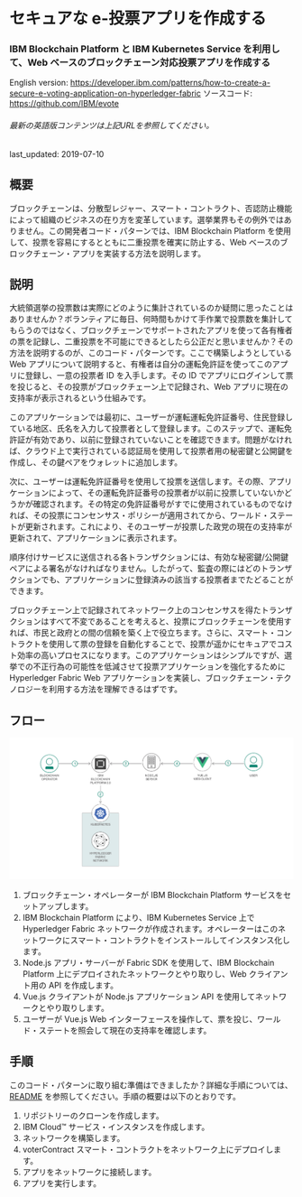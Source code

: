 # セキュアな e-投票アプリを作成する

### IBM Blockchain Platform と IBM Kubernetes Service を利用して、Web ベースのブロックチェーン対応投票アプリを作成する

English version: https://developer.ibm.com/patterns/how-to-create-a-secure-e-voting-application-on-hyperledger-fabric
  ソースコード: https://github.com/IBM/evote

###### 最新の英語版コンテンツは上記URLを参照してください。
last_updated: 2019-07-10

 ## 概要

ブロックチェーンは、分散型レジャー、スマート・コントラクト、否認防止機能によって組織のビジネスの在り方を変革しています。選挙業界もその例外ではありません。この開発者コード・パターンでは、IBM Blockchain Platform を使用して、投票を容易にするとともに二重投票を確実に防止する、Web ベースのブロックチェーン・アプリを実装する方法を説明します。

## 説明

大統領選挙の投票数は実際にどのように集計されているのか疑問に思ったことはありませんか？ボランティアに毎日、何時間もかけて手作業で投票数を集計してもらうのではなく、ブロックチェーンでサポートされたアプリを使って各有権者の票を記録し、二重投票を不可能にできるとしたら公正だと思いませんか？その方法を説明するのが、このコード・パターンです。ここで構築しようとしている Web アプリについて説明すると、有権者は自分の運転免許証を使ってこのアプリに登録し、一意の投票者 ID を入手します。その ID でアプリにログインして票を投じると、その投票がブロックチェーン上で記録され、Web アプリに現在の支持率が表示されるという仕組みです。

このアプリケーションでは最初に、ユーザーが運転運転免許証番号、住民登録している地区、氏名を入力して投票者として登録します。このステップで、運転免許証が有効であり、以前に登録されていないことを確認できます。問題がなければ、クラウド上で実行されている認証局を使用して投票者用の秘密鍵と公開鍵を作成し、その鍵ペアをウォレットに追加します。

次に、ユーザーは運転免許証番号を使用して投票を送信します。その際、アプリケーションによって、その運転免許証番号の投票者が以前に投票していないかどうかが確認されます。その特定の免許証番号がすでに使用されているものでなければ、その投票にコンセンサス・ポリシーが適用されてから、ワールド・ステートが更新されます。これにより、そのユーザーが投票した政党の現在の支持率が更新されて、アプリケーションに表示されます。

順序付けサービスに送信される各トランザクションには、有効な秘密鍵/公開鍵ペアによる署名がなければなりません。したがって、監査の際にはどのトランザクションでも、アプリケーションに登録済みの該当する投票者までたどることができます。

ブロックチェーン上で記録されてネットワーク上のコンセンサスを得たトランザクションはすべて不変であることを考えると、投票にブロックチェーンを使用すれば、市民と政府との間の信頼を築く上で役立ちます。さらに、スマート・コントラクトを使用して票の登録を自動化することで、投票が遥かにセキュアでコスト効率の高いプロセスになります。このアプリケーションはシンプルですが、選挙での不正行為の可能性を低減させて投票アプリケーションを強化するために Hyperledger Fabric Web アプリケーションを実装し、ブロックチェーン・テクノロジーを利用する方法を理解できるはずです。

## フロー

![フロー](./images/flow.png)

1. ブロックチェーン・オペレーターが IBM Blockchain Platform サービスをセットアップします。
1. IBM Blockchain Platform により、IBM Kubernetes Service 上で Hyperledger Fabric ネットワークが作成されます。オペレーターはこのネットワークにスマート・コントラクトをインストールしてインスタンス化します。
1. Node.js アプリ・サーバーが Fabric SDK を使用して、IBM Blockchain Platform 上にデプロイされたネットワークとやり取りし、Web クライアント用の API を作成します。
1. Vue.js クライアントが Node.js アプリケーション API を使用してネットワークとやり取りします。
1. ユーザーが Vue.js Web インターフェースを操作して、票を投じ、ワールド・ステートを照会して現在の支持率を確認します。

## 手順

このコード・パターンに取り組む準備はできましたか？詳細な手順については、[README](https://github.com/IBM/evote/blob/master/README.md) を参照してください。手順の概要は以下のとおりです。

1. リポジトリーのクローンを作成します。
1. IBM Cloud&trade; サービス・インスタンスを作成します。
1. ネットワークを構築します。
1. voterContract スマート・コントラクトをネットワーク上にデプロイします。
1. アプリをネットワークに接続します。
1. アプリを実行します。
